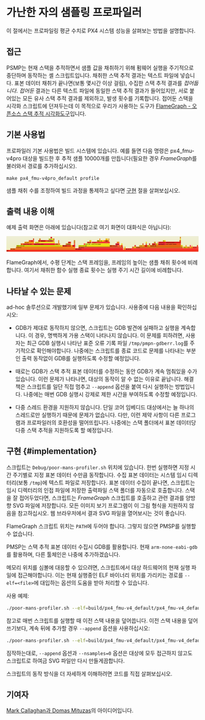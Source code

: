# 가난한 자의 샘플링 프로파일러

이 절에서는 프로파일링 평균 수치로 PX4 시스템 성능을 살펴보는 방법을 설명합니다.

## 접근

PSMP는 현재 스택을 추적하면서 샘플 값을 채취하기 위해 펌웨어 실행을 주기적으로 중단하며 동작하는 셸 스크립트입니다. 채취한 스택 추적 결과는 텍스트 파일에 넣습니다. 표본 데이터 채취가 끝나면(보통 몇시간 이상 걸림), 수집한 스택 추적 결과를 *접어둡니다*. *접어둔* 결과는 다른 텍스트 파일에 동일한 스택 추적 결과가 들어있지만, 서로 붙어있는 모든 유사 스택 추적 결과를 제외하고, 발생 횟수를 기록합니다. 접어둔 스택을 시각화 스크립트에 던져두는데 이 목적으로 우리가 사용하는 도구가 [FlameGraph - 오픈소스 스택 추적 시각화도구](http://www.brendangregg.com/flamegraphs.html)입니다.

## 기본 사용법

프로파일러 기본 사용법은 빌드 시스템에 있습니다. 예를 들면 다음 명령은 px4_fmu-v4pro 대상을 빌드한 후 추적 샘플 10000개를 만듭니다(필요한 경우 *FrameGraph*를 불러와서 경로를 추가하십시오).

    make px4_fmu-v4pro_default profile
    

샘플 채취 수를 조정하여 빌드 과정을 통제하고 싶다면 [구현](#implementation) 절을 살펴보십시오.

## 출력 내용 이해

예제 출력 화면은 아래에 있습니다(참고로 여기 화면이 대화식은 아닙니다):

![FlameGraph 예제](../../assets/flamegraph-example.png)

FlameGraph에서, 수평 단계는 스택 프레임을, 프레임의 높이는 샘플 채취 횟수에 비례합니다. 여기서 채취한 함수 실행 종료 횟수는 실행 주기 시간 길이에 비례합니다.

## 나타날 수 있는 문제

ad-hoc 솔루션으로 개발했기에 일부 문제가 있습니다. 사용중에 다음 내용을 확인하십시오:

* GDB가 제대로 동작하지 않으면, 스크립트는 GDB 발견에 실패하고 실행을 계속합니다. 이 경우, 명백하게 가용 스택이 나타나지 않습니다. 이 문제를 피하려면, 사용자는 최근 GDB 실행시 나타난 표준 오류 기록 파일 `/tmp/pmpn-gdberr.log`를 주기적으로 확인해야합니다. 나중에는 스크립트를 종료 코드로 문제를 나타내는 부분인 출력 동작없이 GDB를 실행하도록 수정할 예정입니다.

* 때로는 GDB가 스택 추적 표본 데이터를 수정하는 동안 GDB가 계속 멈춰있을 수가 있습니다. 이런 문제가 나타나면, 대상의 동작이 알 수 없는 이유로 끝납니다. 해결책은 스크립트를 일단 직접 멈추고 `--append` 옵션을 붙여 다시 실행하는 방법입니다. 나중에는 매번 GDB 실행시 강제로 제한 시간을 부여하도록 수정할 예정입니다.

* 다중 스레드 환경을 지원하지 않습니다. 단일 코어 임베디드 대상에서는 늘 하나의 스레드로만 실행하기 때문에 문제가 없습니다. 다만, 이런 제약 사항이 다른 프로그램과 프로파일러의 호환성을 떨어뜨립니다. 나중에는 스택 폴더에서 표본 데이터당 다중 스택 추적을 지원하도록 할 예정입니다.

## 구현 {#implementation}

스크립트는 `Debug/poor-mans-profiler.sh` 위치에 있습니다. 한번 실행하면 지정 시간 주기별로 지정 표본 데이터 수만큼 동작합니다. 수집 표본 데이터는 시스템 임시 디렉터리(보통 `/tmp`)에 텍스트 파일로 저장합니다. 표본 데이터 수집이 끝나면, 스크립트는 임시 디렉터리의 인접 파일에 저장한 출력파일 스택 폴더를 자동으로 호출합니다. 스택을 잘 접어두었다면, 스크립트는 *FrameGraph* 스크립트를 호출하고 관련 결과를 양방향 SVG 파일에 저장합니다. 모든 이미지 보기 프로그램이 이 그림 형식을 지원하지 않음을 참고하십시오. 웹 브라우저에서 결과 SVG 파일을 열어보시는 것이 좋습니다.

FlameGraph 스크립트 위치는 `PATH`에 두어야 합니다. 그렇지 않으면 PMSP를 실행할 수 없습니다.

PMSP는 스택 추적 표본 데이터 수집시 GDB를 활용합니다. 현재 `arm-none-eabi-gdb`를 활용하며, 다른 툴체인은 나중에 추가하겠습니다.

메모리 위치를 심볼에 대응할 수 있으려면, 스크립트에서 대상 하드웨어의 현재 실행 파일에 접근해야합니다. 이는 현재 실행중인 ELF 바이너리 위치를 가리키는 경로를 `--elf=<file>`에 대입하는 옵션의 도움을 받아 처리할 수 있습니다.

사용 예제:

```bash
./poor-mans-profiler.sh --elf=build/px4_fmu-v4_default/px4_fmu-v4_default.elf --nsamples=30000
```

참고로 매번 스크립트를 실행할 때 이전 스택 내용을 덮어씁니다. 이전 스택 내용을 덮어쓰기보다, 계속 뒤에 추가할 경우 `--append` 옵션을 사용하십시오:

```bash
./poor-mans-profiler.sh --elf=build/px4_fmu-v4_default/px4_fmu-v4_default.elf --nsamples=30000 --append
```

짐작하는대로, `--append` 옵션과 `--nsamples=0` 옵션은 대상에 모두 접근하지 않고도 스크립트로 하여금 SVG 파일만 다시 만들게끔합니다.

스크립트의 동작 방식을 더 자세하게 이해하려면 코드를 직접 살펴보십시오.

## 기여자

[Mark Callaghan과 Domas Mituzas](https://dom.as/2009/02/15/poor-mans-contention-profiling/)의 아이디어입니다.